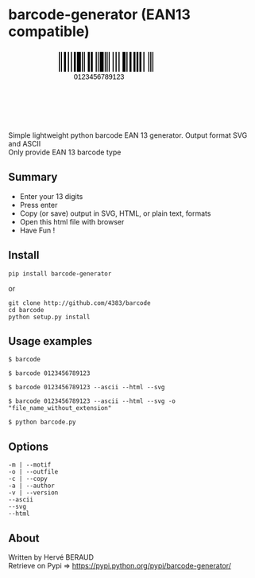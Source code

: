 # barcode-generator (EAN13 compatible)

<html><body><center><div><svg><line x1="1" y1="5" x2="1" y2="45" stroke-width="2" stroke="black" /><line x1="3" y1="5" x2="3" y2="45" stroke-width="2" stroke="white" /><line x1="5" y1="5" x2="5" y2="45" stroke-width="2" stroke="black" /><line x1="7" y1="5" x2="7" y2="45" stroke-width="2" stroke="white" /><line x1="9" y1="5" x2="9" y2="45" stroke-width="2" stroke="white" /><line x1="11" y1="5" x2="11" y2="45" stroke-width="2" stroke="black" /><line x1="13" y1="5" x2="13" y2="45" stroke-width="2" stroke="black" /><line x1="15" y1="5" x2="15" y2="45" stroke-width="2" stroke="white" /><line x1="17" y1="5" x2="17" y2="45" stroke-width="2" stroke="white" /><line x1="19" y1="5" x2="19" y2="45" stroke-width="2" stroke="black" /><line x1="21" y1="5" x2="21" y2="45" stroke-width="2" stroke="white" /><line x1="23" y1="5" x2="23" y2="45" stroke-width="2" stroke="white" /><line x1="25" y1="5" x2="25" y2="45" stroke-width="2" stroke="black" /><line x1="27" y1="5" x2="27" y2="45" stroke-width="2" stroke="white" /><line x1="29" y1="5" x2="29" y2="45" stroke-width="2" stroke="white" /><line x1="31" y1="5" x2="31" y2="45" stroke-width="2" stroke="black" /><line x1="33" y1="5" x2="33" y2="45" stroke-width="2" stroke="black" /><line x1="35" y1="5" x2="35" y2="45" stroke-width="2" stroke="white" /><line x1="37" y1="5" x2="37" y2="45" stroke-width="2" stroke="black" /><line x1="39" y1="5" x2="39" y2="45" stroke-width="2" stroke="black" /><line x1="41" y1="5" x2="41" y2="45" stroke-width="2" stroke="black" /><line x1="43" y1="5" x2="43" y2="45" stroke-width="2" stroke="black" /><line x1="45" y1="5" x2="45" y2="45" stroke-width="2" stroke="white" /><line x1="47" y1="5" x2="47" y2="45" stroke-width="2" stroke="black" /><line x1="49" y1="5" x2="49" y2="45" stroke-width="2" stroke="white" /><line x1="51" y1="5" x2="51" y2="45" stroke-width="2" stroke="black" /><line x1="53" y1="5" x2="53" y2="45" stroke-width="2" stroke="white" /><line x1="55" y1="5" x2="55" y2="45" stroke-width="2" stroke="white" /><line x1="57" y1="5" x2="57" y2="45" stroke-width="2" stroke="white" /><line x1="59" y1="5" x2="59" y2="45" stroke-width="2" stroke="black" /><line x1="61" y1="5" x2="61" y2="45" stroke-width="2" stroke="black" /><line x1="63" y1="5" x2="63" y2="45" stroke-width="2" stroke="white" /><line x1="65" y1="5" x2="65" y2="45" stroke-width="2" stroke="black" /><line x1="67" y1="5" x2="67" y2="45" stroke-width="2" stroke="black" /><line x1="69" y1="5" x2="69" y2="45" stroke-width="2" stroke="white" /><line x1="71" y1="5" x2="71" y2="45" stroke-width="2" stroke="white" /><line x1="73" y1="5" x2="73" y2="45" stroke-width="2" stroke="white" /><line x1="75" y1="5" x2="75" y2="45" stroke-width="2" stroke="black" /><line x1="77" y1="5" x2="77" y2="45" stroke-width="2" stroke="white" /><line x1="79" y1="5" x2="79" y2="45" stroke-width="2" stroke="black" /><line x1="81" y1="5" x2="81" y2="45" stroke-width="2" stroke="white" /><line x1="83" y1="5" x2="83" y2="45" stroke-width="2" stroke="black" /><line x1="85" y1="5" x2="85" y2="45" stroke-width="2" stroke="black" /><line x1="87" y1="5" x2="87" y2="45" stroke-width="2" stroke="black" /><line x1="89" y1="5" x2="89" y2="45" stroke-width="2" stroke="black" /><line x1="91" y1="5" x2="91" y2="45" stroke-width="2" stroke="white" /><line x1="93" y1="5" x2="93" y2="45" stroke-width="2" stroke="black" /><line x1="95" y1="5" x2="95" y2="45" stroke-width="2" stroke="white" /><line x1="97" y1="5" x2="97" y2="45" stroke-width="2" stroke="black" /><line x1="99" y1="5" x2="99" y2="45" stroke-width="2" stroke="white" /><line x1="101" y1="5" x2="101" y2="45" stroke-width="2" stroke="black" /><line x1="103" y1="5" x2="103" y2="45" stroke-width="2" stroke="white" /><line x1="105" y1="5" x2="105" y2="45" stroke-width="2" stroke="white" /><line x1="107" y1="5" x2="107" y2="45" stroke-width="2" stroke="white" /><line x1="109" y1="5" x2="109" y2="45" stroke-width="2" stroke="black" /><line x1="111" y1="5" x2="111" y2="45" stroke-width="2" stroke="white" /><line x1="113" y1="5" x2="113" y2="45" stroke-width="2" stroke="white" /><line x1="115" y1="5" x2="115" y2="45" stroke-width="2" stroke="black" /><line x1="117" y1="5" x2="117" y2="45" stroke-width="2" stroke="white" /><line x1="119" y1="5" x2="119" y2="45" stroke-width="2" stroke="white" /><line x1="121" y1="5" x2="121" y2="45" stroke-width="2" stroke="black" /><line x1="123" y1="5" x2="123" y2="45" stroke-width="2" stroke="white" /><line x1="125" y1="5" x2="125" y2="45" stroke-width="2" stroke="white" /><line x1="127" y1="5" x2="127" y2="45" stroke-width="2" stroke="white" /><line x1="129" y1="5" x2="129" y2="45" stroke-width="2" stroke="black" /><line x1="131" y1="5" x2="131" y2="45" stroke-width="2" stroke="black" /><line x1="133" y1="5" x2="133" y2="45" stroke-width="2" stroke="black" /><line x1="135" y1="5" x2="135" y2="45" stroke-width="2" stroke="white" /><line x1="137" y1="5" x2="137" y2="45" stroke-width="2" stroke="black" /><line x1="139" y1="5" x2="139" y2="45" stroke-width="2" stroke="white" /><line x1="141" y1="5" x2="141" y2="45" stroke-width="2" stroke="white" /><line x1="143" y1="5" x2="143" y2="45" stroke-width="2" stroke="black" /><line x1="145" y1="5" x2="145" y2="45" stroke-width="2" stroke="black" /><line x1="147" y1="5" x2="147" y2="45" stroke-width="2" stroke="white" /><line x1="149" y1="5" x2="149" y2="45" stroke-width="2" stroke="white" /><line x1="151" y1="5" x2="151" y2="45" stroke-width="2" stroke="black" /><line x1="153" y1="5" x2="153" y2="45" stroke-width="2" stroke="black" /><line x1="155" y1="5" x2="155" y2="45" stroke-width="2" stroke="white" /><line x1="157" y1="5" x2="157" y2="45" stroke-width="2" stroke="black" /><line x1="159" y1="5" x2="159" y2="45" stroke-width="2" stroke="black" /><line x1="161" y1="5" x2="161" y2="45" stroke-width="2" stroke="white" /><line x1="163" y1="5" x2="163" y2="45" stroke-width="2" stroke="black" /><line x1="165" y1="5" x2="165" y2="45" stroke-width="2" stroke="black" /><line x1="167" y1="5" x2="167" y2="45" stroke-width="2" stroke="white" /><line x1="169" y1="5" x2="169" y2="45" stroke-width="2" stroke="white" /><line x1="171" y1="5" x2="171" y2="45" stroke-width="2" stroke="black" /><line x1="173" y1="5" x2="173" y2="45" stroke-width="2" stroke="white" /><line x1="175" y1="5" x2="175" y2="45" stroke-width="2" stroke="white" /><line x1="177" y1="5" x2="177" y2="45" stroke-width="2" stroke="white" /><line x1="179" y1="5" x2="179" y2="45" stroke-width="2" stroke="white" /><line x1="181" y1="5" x2="181" y2="45" stroke-width="2" stroke="black" /><line x1="183" y1="5" x2="183" y2="45" stroke-width="2" stroke="white" /><line x1="185" y1="5" x2="185" y2="45" stroke-width="2" stroke="black" /><line x1="187" y1="5" x2="187" y2="45" stroke-width="2" stroke="white" /><line x1="189" y1="5" x2="189" y2="45" stroke-width="2" stroke="black" /><text x="30" y="60" fill="black" font-family="Arial">0123456789123</text></svg></div></center></body></html>  

Simple lightweight python barcode EAN 13 generator. Output format SVG and ASCII  
Only provide EAN 13 barcode type  

Summary
-------
* Enter your 13 digits  
* Press enter  
* Copy (or save) output in SVG, HTML, or plain text, formats  
* Open this html file with browser  
* Have Fun !  

Install
-------
```shell
pip install barcode-generator
```

or
```shell
git clone http://github.com/4383/barcode
cd barcode
python setup.py install
```


Usage examples
-------
`$ barcode`

`$ barcode 0123456789123`

`$ barcode 0123456789123 --ascii --html --svg`

`$ barcode 0123456789123 --ascii --html --svg -o "file_name_without_extension"` 

`$ python barcode.py`

Options
-------
```shell
-m | --motif
-o | --outfile
-c | --copy
-a | --author
-v | --version
--ascii
--svg
--html
```



About
-------
Written by Hervé BERAUD  
Retrieve on Pypi => https://pypi.python.org/pypi/barcode-generator/  

